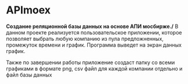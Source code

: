 # APImoex

**Создание реляционной базы данных на основе АПИ мосбирже./**
В данном проекте реализуется пользовательское приложении, которое позволяет выбрать любую компанию из пула предложненных, промежуток времени и график. Программа выведет на экран данных график.

Также по завершении работы приложение создаст папку со всеми графиками в формате png, csv файл для каждой компании отдельно и файл базы данных
